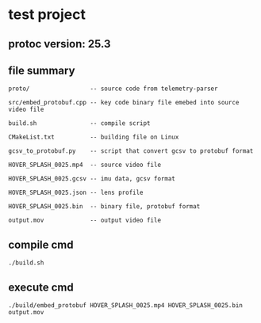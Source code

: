# test project

## protoc version: 25.3

## file summary

    proto/                 -- source code from telemetry-parser

    src/embed_protobuf.cpp -- key code binary file emebed into source video file

    build.sh               -- compile script

    CMakeList.txt          -- building file on Linux

    gcsv_to_protobuf.py    -- script that convert gcsv to protobuf format

    HOVER_SPLASH_0025.mp4  -- source video file

    HOVER_SPLASH_0025.gcsv -- imu data, gcsv format

    HOVER_SPLASH_0025.json -- lens profile

    HOVER_SPLASH_0025.bin  -- binary file, protobuf format

    output.mov             -- output video file

## compile cmd

    ./build.sh 

## execute cmd

    ./build/embed_protobuf HOVER_SPLASH_0025.mp4 HOVER_SPLASH_0025.bin output.mov
